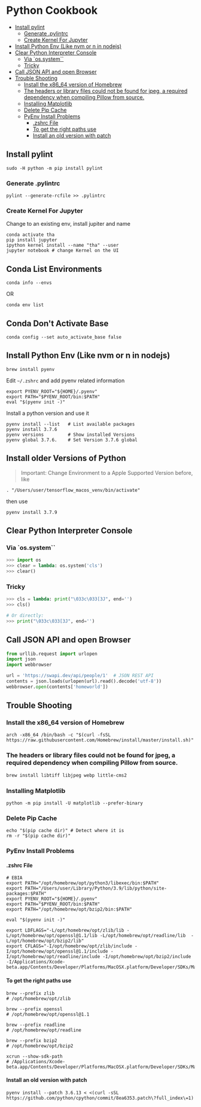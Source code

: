 # Python Cookbook

<!-- @import "[TOC]" {cmd="toc" depthFrom=2 depthTo=6 orderedList=false} -->

<!-- code_chunk_output -->

- [Install pylint](#install-pylint)
  - [Generate .pylintrc](#generate-pylintrc)
  - [Create Kernel For Jupyter](#create-kernel-for-jupyter)
- [Install Python Env (Like nvm or n in nodejs)](#install-python-env-like-nvm-or-n-in-nodejs)
- [Clear Python Interpreter Console](#clear-python-interpreter-console)
  - [Via `os.system``](#via-ossystem)
  - [Tricky](#tricky)
- [Call JSON API and open Browser](#call-json-api-and-open-browser)
- [Trouble Shooting](#trouble-shooting)
  - [Install the x86_64 version of Homebrew](#install-the-x86_64-version-of-homebrew)
  - [The headers or library files could not be found for jpeg, a required dependency when compiling Pillow from source.](#the-headers-or-library-files-could-not-be-found-for-jpeg-a-required-dependency-when-compiling-pillow-from-source)
  - [Installing Matplotlib](#installing-matplotlib)
  - [Delete Pip Cache](#delete-pip-cache)
  - [PyEnv Install Problems](#pyenv-install-problems)
    - [.zshrc File](#zshrc-file)
    - [To get the right paths use](#to-get-the-right-paths-use)
    - [Install an old version with patch](#install-an-old-version-with-patch)

<!-- /code_chunk_output -->

## Install pylint

    sudo -H python -m pip install pylint

### Generate .pylintrc

    pylint --generate-rcfile >> .pylintrc

### Create Kernel For Jupyter

Change to an existing env, install jupiter and name

    conda activate tha
    pip install jupyter
    ipython kernel install --name "tha" --user
    jupyter notebook # change Kernel on the UI
    
## Conda List Environments

    conda info --envs

OR

    conda env list
   
## Conda Don't Activate Base

    conda config --set auto_activate_base false
  
    

## Install Python Env (Like nvm or n in nodejs)

    brew install pyenv

Edit `~/.zshrc` and add pyenv related information

    export PYENV_ROOT="${HOME}/.pyenv"
    export PATH="$PYENV_ROOT/bin:$PATH"
    eval "$(pyenv init -)"

Install a python version and use it

    pyenv install --list   # List available packages
    pyenv install 3.7.6
    pyenv versions         # Show installed Versions
    pyenv global 3.7.6.    # Set Version 3.7.6 global

## Install older Versions of Python

> Important: Change Environment to a Apple Supported Version before, like

    . "/Users/user/tensorflow_macos_venv/bin/activate"

then use

    pyenv install 3.7.9

## Clear Python Interpreter Console

### Via `os.system``

```python
>>> import os
>>> clear = lambda: os.system('cls')
>>> clear()
```

### Tricky

```python
>>> cls = lambda: print("\033c\033[3J", end='')
>>> cls()
```

```python
# Or directly:
>>> print("\033c\033[3J", end='')
```

## Call JSON API and open Browser

```Python
from urllib.request import urlopen
import json
import webbrowser

url = 'https://swapi.dev/api/people/1'  # JSON REST API
contents = json.loads(urlopen(url).read().decode('utf-8'))
webbrowser.open(contents['homeworld'])
```

## Trouble Shooting

### Install the x86_64 version of Homebrew

    arch -x86_64 /bin/bash -c "$(curl -fsSL https://raw.githubusercontent.com/Homebrew/install/master/install.sh)"

### The headers or library files could not be found for jpeg, a required dependency when compiling Pillow from source.

```bash
brew install libtiff libjpeg webp little-cms2
```

### Installing Matplotlib

    python -m pip install -U matplotlib --prefer-binary

### Delete Pip Cache

    echo "$(pip cache dir)" # Detect where it is
    rm -r "$(pip cache dir)"

### PyEnv Install Problems

#### .zshrc File

```shell
# EBIA
export PATH="/opt/homebrew/opt/python3/libexec/bin:$PATH"
export PATH="/Users/user/Library/Python/3.9/lib/python/site-packages:$PATH"
export PYENV_ROOT="${HOME}/.pyenv"
export PATH="$PYENV_ROOT/bin:$PATH"
export PATH="/opt/homebrew/opt/bzip2/bin:$PATH"

eval "$(pyenv init -)"

export LDFLAGS="-L/opt/homebrew/opt/zlib/lib -L/opt/homebrew/opt/openssl@1.1/lib -L/opt/homebrew/opt/readline/lib  -L/opt/homebrew/opt/bzip2/lib"
export CFLAGS="-I/opt/homebrew/opt/zlib/include -I/opt/homebrew/opt/openssl@1.1/include -I/opt/homebrew/opt/readline/include -I/opt/homebrew/opt/bzip2/include -I/Applications/Xcode-beta.app/Contents/Developer/Platforms/MacOSX.platform/Developer/SDKs/MacOSX.sdk/usr/include"
```

#### To get the right paths use

```shell
brew --prefix zlib
# /opt/homebrew/opt/zlib

brew --prefix openssl
# /opt/homebrew/opt/openssl@1.1

brew --prefix readline
# /opt/homebrew/opt/readline

brew --prefix bzip2
# /opt/homebrew/opt/bzip2

xcrun --show-sdk-path
# /Applications/Xcode-beta.app/Contents/Developer/Platforms/MacOSX.platform/Developer/SDKs/MacOSX.sdk
```

#### Install an old version with patch

```shell
pyenv install --patch 3.6.13 < <(curl -sSL https://github.com/python/cpython/commit/8ea6353.patch\?full_index\=1)
```
